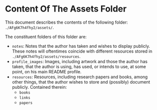 # Content Of The Assets Folder

This document describes the contents of the following folder: `./AFg6K7h4fhy2/assets/`.

The constituent folders of this folder are:

* `notes`: Notes that the author has taken and wishes to display publicly. These notes will oftentimes coincide with different resources stored in `./AFg6K7h4fhy2/assets/resources`.
* `profile_images`: Images, including artwork and those the author has taken, that the author is using, has used, or intends to use, at some point, on his main README profile.
* `resources`: Resources, including research papers and books, among other things, that the author wishes to store and (possibly) document publicly. Contained therein:
  * `books`
  * `links`
  * `papers`
